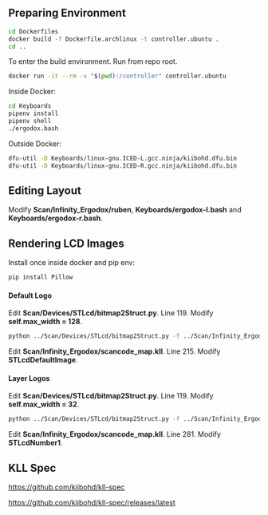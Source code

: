 ## Preparing Environment

```bash
cd Dockerfiles
docker build -f Dockerfile.archlinux -t controller.ubuntu .
cd ..
```

To enter the build environment. Run from repo root.
```bash
docker run -it --rm -v "$(pwd):/controller" controller.ubuntu
```

Inside Docker:
```bash
cd Keyboards
pipenv install
pipenv shell
./ergodox.bash
```

Outside Docker:
```bash
dfu-util -D Keyboards/linux-gnu.ICED-L.gcc.ninja/kiibohd.dfu.bin 
dfu-util -D Keyboards/linux-gnu.ICED-R.gcc.ninja/kiibohd.dfu.bin 
```

## Editing Layout
Modify **Scan/Infinity_Ergodox/ruben**, **Keyboards/ergodox-l.bash** and **Keyboards/ergodox-r.bash**.

## Rendering LCD Images
Install once inside docker and pip env:
```bash
pip install Pillow
```

#### Default Logo
Edit **Scan/Devices/STLcd/bitmap2Struct.py**. Line 119. Modify **self.max_width = 128**.
```bash
python ../Scan/Devices/STLcd/bitmap2Struct.py -f ../Scan/Infinity_Ergodox/images/logo.bmp
```
Edit **Scan/Infinity_Ergodox/scancode_map.kll**. Line 215. Modify **STLcdDefaultImage**.

#### Layer Logos
Edit **Scan/Devices/STLcd/bitmap2Struct.py**. Line 119. Modify **self.max_width = 32**.
```bash
python ../Scan/Devices/STLcd/bitmap2Struct.py -f ../Scan/Infinity_Ergodox/images/1.bmp
```
Edit **Scan/Infinity_Ergodox/scancode_map.kll**. Line 281. Modify **STLcdNumber1**.

## KLL Spec
https://github.com/kiibohd/kll-spec

https://github.com/kiibohd/kll-spec/releases/latest